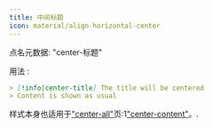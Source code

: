 ```yaml
---
title: 中间标题
icon: material/align-horizontal-center
---
```


点名元数据: "center-标题"

用法 :
```md
> [!info|center-title] The title will be centered
> Content is shown as usual
```

样式本身也适用于["center-all"](../combined-styling/page-13.md)页:1["center-content"](../content-styling/page-3.md)。.